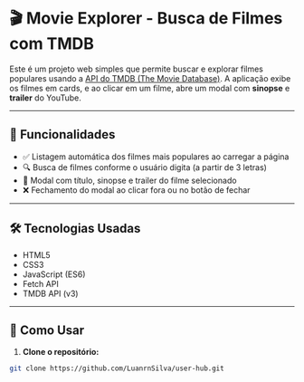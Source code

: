 # 🎬 Movie Explorer - Busca de Filmes com TMDB

Este é um projeto web simples que permite buscar e explorar filmes populares usando a [API do TMDB (The Movie Database)](https://www.themoviedb.org/). A aplicação exibe os filmes em cards, e ao clicar em um filme, abre um modal com **sinopse** e **trailer** do YouTube.

---

## 🚀 Funcionalidades

- ✅ Listagem automática dos filmes mais populares ao carregar a página
- 🔍 Busca de filmes conforme o usuário digita (a partir de 3 letras)
- 🎥 Modal com título, sinopse e trailer do filme selecionado
- ❌ Fechamento do modal ao clicar fora ou no botão de fechar

---

## 🛠️ Tecnologias Usadas

- HTML5
- CSS3
- JavaScript (ES6)
- Fetch API
- TMDB API (v3)

---

## 🔧 Como Usar

1. **Clone o repositório:**

```bash
git clone https://github.com/LuanrnSilva/user-hub.git
